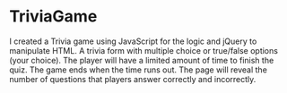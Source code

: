 # TriviaGame

I created a Trivia game using JavaScript for the logic and jQuery to manipulate HTML.
A trivia form with multiple choice or true/false options (your choice).
The player will have a limited amount of time to finish the quiz.
The game ends when the time runs out. The page will reveal the number of questions that players answer correctly and incorrectly.

